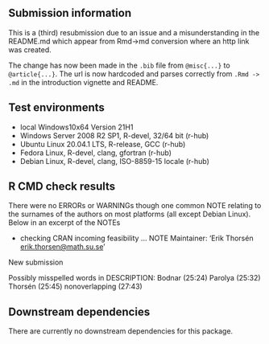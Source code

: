 ## Submission information

This is a (third) resubmission due to an issue and a misunderstanding in the
README.md which appear from Rmd->md conversion where an http link was created.

The change has now been made in the `.bib` file from `@misc{...}` to 
`@article{...}`. The url is now hardcoded and parses correctly from 
`.Rmd -> .md` in the introduction vignette and README.


## Test environments

* local Windows10x64 Version 21H1
* Windows Server 2008 R2 SP1, R-devel, 32/64 bit (r-hub)
* Ubuntu Linux 20.04.1 LTS, R-release, GCC (r-hub)
* Fedora Linux, R-devel, clang, gfortran (r-hub)
* Debian Linux, R-devel, clang, ISO-8859-15 locale (r-hub)

## R CMD check results
There were no ERRORs or WARNINGs though one common NOTE relating to the 
surnames of the authors on most platforms (all except Debian Linux). Below
in an excerpt of the NOTEs

* checking CRAN incoming feasibility ... NOTE
Maintainer: ‘Erik Thorsén <erik.thorsen@math.su.se>’

New submission

Possibly misspelled words in DESCRIPTION:
  Bodnar (25:24)
  Parolya (25:32)
  Thorsén (25:45)
  nonoverlapping (27:43)

## Downstream dependencies
There are currently no downstream dependencies for this package.
